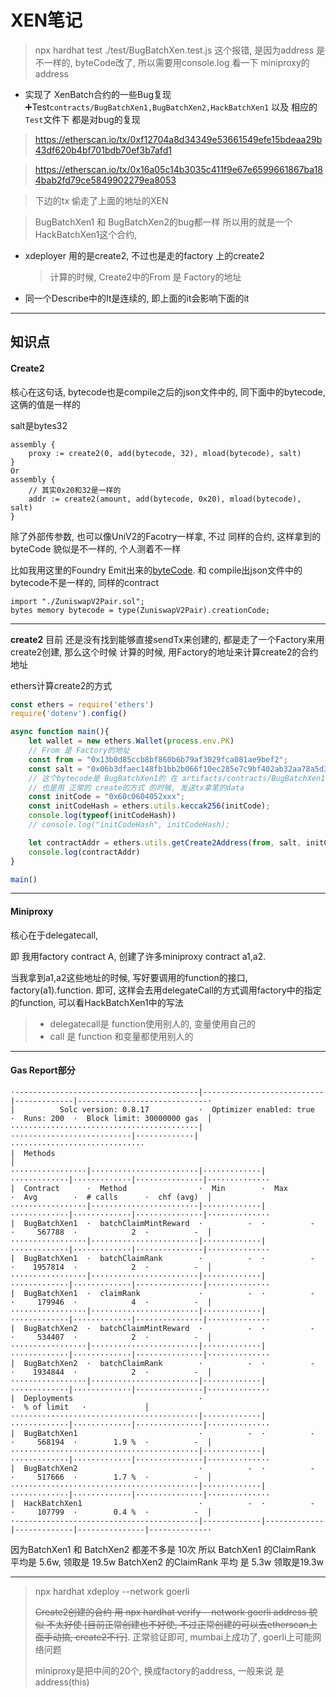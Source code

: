 # XEN笔记


> npx hardhat test ./test/BugBatchXen.test.js 这个报错, 是因为address 是 不一样的, byteCode改了, 所以需要用console.log 看一下 miniproxy的address

- 实现了 XenBatch合约的一些Bug复现➕Test`contracts/BugBatchXen1,BugBatchXen2,HackBatchXen1` 以及 相应的 	`Test`文件下 都是对bug的复现

> https://etherscan.io/tx/0xf12704a8d34349e53661549efe15bdeaa29b43df620b4bf701bdb70ef3b7afd1

> https://etherscan.io/tx/0x16a05c14b3035c411f9e67e6599661867ba184bab2fd79ce5849902279ea8053

> 下边的tx 偷走了上面的地址的XEN

  > BugBatchXen1 和 BugBatchXen2的bug都一样 所以用的就是一个HackBatchXen1这个合约,

- xdeployer 用的是create2, 不过也是走的factory 上的create2

  > 计算的时候, Create2中的From 是 Factory的地址

- 同一个Describe中的It是连续的, 即上面的it会影响下面的it

---

## 知识点

#### Create2

核心在这句话, bytecode也是compile之后的json文件中的, 同下面中的bytecode, 这俩的值是一样的

salt是bytes32

```solidity
assembly {
	proxy := create2(0, add(bytecode, 32), mload(bytecode), salt)
}
Or
assembly {
	// 其实0x20和32是一样的
	addr := create2(amount, add(bytecode, 0x20), mload(bytecode), salt)
}
```

除了外部传参数, 也可以像UniV2的Facotry一样拿, 不过 同样的合约, 这样拿到的byteCode 貌似是不一样的, 个人测着不一样

比如我用这里的Foundry Emit出来的[byteCode](https://github.com/skyonedot/zuniswapv2/blob/db004a86a0037222ec00aead6eb0f974baf3b615/src/ZuniswapV2Factory.sol#L39). 和 compile出json文件中的bytecode不是一样的, 同样的contract

```solidity
import "./ZuniswapV2Pair.sol";
bytes memory bytecode = type(ZuniswapV2Pair).creationCode;
```

---

**create2** 目前 还是没有找到能够直接sendTx来创建的, 都是走了一个Factory来用create2创建, 那么这个时候 计算的时候, 用Factory的地址来计算create2的合约地址

ethers计算create2的方式

```javascript
const ethers = require('ethers')
require('dotenv').config()

async function main(){
    let wallet = new ethers.Wallet(process.env.PK)
    // From 是 Factory的地址
    const from = "0x13b0d85ccb8bf860b6b79af3029fca081ae9bef2";
    const salt = "0x06b3dfaec148fb1bb2b066f10ec285e7c9bf402ab32aa78a5d38e34566810cd2";
    // 这个bytecode是 BugBatchXen1的 在 artifacts/contracts/BugBatchXen1.sol里面能找到  bytecode
  	// 也是用 正常的 create的方式 的时候, 发送tx拿笔的data
    const initCode = "0x60c0604052xxx";
    const initCodeHash = ethers.utils.keccak256(initCode);
    console.log(typeof(initCodeHash))
    // console.log("initCodeHash", initCodeHash);

    let contractAddr = ethers.utils.getCreate2Address(from, salt, initCodeHash);
    console.log(contractAddr)
}

main()
```

---

#### Miniproxy

核心在于delegatecall,

即 我用factory contract A, 创建了许多miniproxy contract a1,a2.

当我拿到a1,a2这些地址的时候, 写好要调用的function的接口, factory(a1).function. 即可, 这样会去用delegateCall的方式调用factory中的指定的function, 可以看HackBatchXen1中的写法

> - delegatecall是 function使用别人的, 变量使用自己的
> - call 是 function 和变量都使用别人的



---

#### Gas Report部分
```
·-----------------------------------------|---------------------------|-------------|-----------------------------·
|          Solc version: 0.8.17           ·  Optimizer enabled: true  ·  Runs: 200  ·  Block limit: 30000000 gas  │
··········································|···························|·············|······························
|  Methods                                                                                                        │
·················|························|·············|·············|·············|···············|··············
|  Contract      ·  Method                ·  Min        ·  Max        ·  Avg        ·  # calls      ·  chf (avg)  │
·················|························|·············|·············|·············|···············|··············
|  BugBatchXen1  ·  batchClaimMintReward  ·          -  ·          -  ·     567788  ·            2  ·          -  │
·················|························|·············|·············|·············|···············|··············
|  BugBatchXen1  ·  batchClaimRank        ·          -  ·          -  ·    1957814  ·            2  ·          -  │
·················|························|·············|·············|·············|···············|··············
|  BugBatchXen1  ·  claimRank             ·          -  ·          -  ·     179946  ·            4  ·          -  │
·················|························|·············|·············|·············|···············|··············
|  BugBatchXen2  ·  batchClaimMintReward  ·          -  ·          -  ·     534407  ·            2  ·          -  │
·················|························|·············|·············|·············|···············|··············
|  BugBatchXen2  ·  batchClaimRank        ·          -  ·          -  ·    1934844  ·            2  ·          -  │
·················|························|·············|·············|·············|···············|··············
|  Deployments                            ·                                         ·  % of limit   ·             │
··········································|·············|·············|·············|···············|··············
|  BugBatchXen1                           ·          -  ·          -  ·     568194  ·        1.9 %  ·          -  │
··········································|·············|·············|·············|···············|··············
|  BugBatchXen2                           ·          -  ·          -  ·     517666  ·        1.7 %  ·          -  │
··········································|·············|·············|·············|···············|··············
|  HackBatchXen1                          ·          -  ·          -  ·     107799  ·        0.4 %  ·          -  │
·-----------------------------------------|-------------|-------------|-------------|---------------|-------------·
```

因为BatchXen1 和 BatchXen2 都差不多是 10次
所以 BatchXen1 的ClaimRank 平均是 5.6w, 领取是 19.5w
BatchXen2 的ClaimRank 平均 是 5.3w 领取是19.3w

---

> npx hardhat xdeploy --network goerli
>
> ~~Create2创建的合约 用 npx hardhat verify --network goerli address 貌似 不太好使 [目前正常创建也不好使, 不过正常创建的可以去etherscan上面手动搞, create2不行]~~. 正常验证即可, mumbai上成功了, goerli上可能网络问题 
>
> miniproxy是把中间的20个, 换成factory的address, 一般来说 是 address(this)



